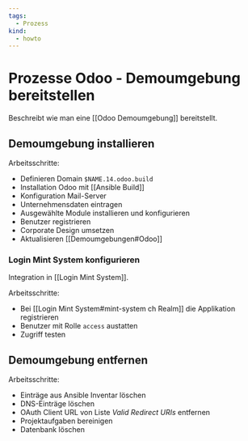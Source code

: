 ```yaml
---
tags:
  - Prozess
kind:
  - howto
---
```

# Prozesse Odoo - Demoumgebung bereitstellen

Beschreibt wie man eine [[Odoo Demoumgebung]] bereitstellt.

## Demoumgebung installieren

Arbeitsschritte:

* Definieren Domain  `$NAME.14.odoo.build`
* Installation Odoo mit [[Ansible Build]]
* Konfiguration Mail-Server
* Unternehmensdaten eintragen
* Ausgewählte Module installieren und konfigurieren
* Benutzer registrieren
* Corporate Design umsetzen
* Aktualisieren [[Demoumgebungen#Odoo]]

### Login Mint System konfigurieren

Integration in [[Login Mint System]].

Arbeitsschritte:

* Bei [[Login Mint System#mint-system ch Realm]] die Applikation registrieren
* Benutzer mit Rolle `access` austatten
* Zugriff testen

## Demoumgebung entfernen

Arbeitsschritte:

* Einträge aus Ansible Inventar löschen
* DNS-Einträge löschen
* OAuth Client URL von Liste *Valid Redirect URIs* entfernen
* Projektaufgaben bereinigen
* Datenbank löschen
